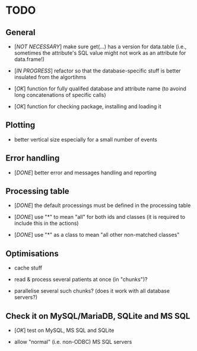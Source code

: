 # TODO
  
  
## General

  - [*NOT NECESSARY*] make sure get(...) has a version for data.table (i.e., sometimes the attribute's SQL value might not work as an attribute for data.frame!)
  
  - [*IN PROGRESS*] refactor so that the database-specific stuff is better insulated from the algortihms
  
  - [*OK*] function for fully qualifed database and attribute name (to avoind long concatenations of specific calls)
  
  - [*OK*] function for checking package, installing and loading it
  
  
## Plotting

  - better vertical size especially for a small number of events

  
## Error handling

  - [*DONE*] better error and messages handling and reporting


## Processing table

  - [*DONE*] the default processings must be defined in the processing table
  
  - [*DONE*] use "*" to mean "all" for both ids and classes (it is required to include this in the actions)
  
  - [*DONE*] use "*" as a class to mean "all other non-matched classes"
  

## Optimisations

  - cache stuff
  
  - read & process several patients at once (in "chunks")?
  
  - parallelise several such chunks? (does it work with all database servers?)


## Check it on MySQL/MariaDB, SQLite and MS SQL

  - [*OK*] test on MySQL, MS SQL and SQLite

  - allow "normal" (i.e. non-ODBC) MS SQL servers
  
  

